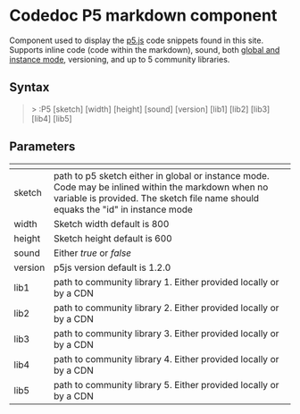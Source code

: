 # Codedoc P5 markdown component

Component used to display the [p5.js](https://p5js.org) code snippets found in this site. Supports inline code (code within the markdown), sound, both [global and instance mode](https://github.com/processing/p5.js/wiki/Global-and-instance-mode), versioning, and up to 5 community libraries.

## Syntax

> \> :P5 [sketch] [width] [height] [sound] [version] [lib1] [lib2] [lib3] [lib4] [lib5]

## Parameters

| <!-- --> | <!-- -->                                                                                                          |
|----------|-------------------------------------------------------------------------------------------------------------------|
| sketch   | path to p5 sketch either in global or instance mode. Code may be inlined within the markdown when no variable is provided. The sketch file name should equaks the "id" in instance mode |
| width    | Sketch width default is 800                                                                                       |
| height   | Sketch height default is 600                                                                                      |
| sound    | Either *true* or *false*                                                                                          |
| version  | p5js version default is 1.2.0                                                                                     |
| lib1     | path to community library 1. Either provided locally or by a CDN                                                  |
| lib2     | path to community library 2. Either provided locally or by a CDN                                                  |
| lib3     | path to community library 3. Either provided locally or by a CDN                                                  |
| lib4     | path to community library 4. Either provided locally or by a CDN                                                  |
| lib5     | path to community library 5. Either provided locally or by a CDN                                                  |